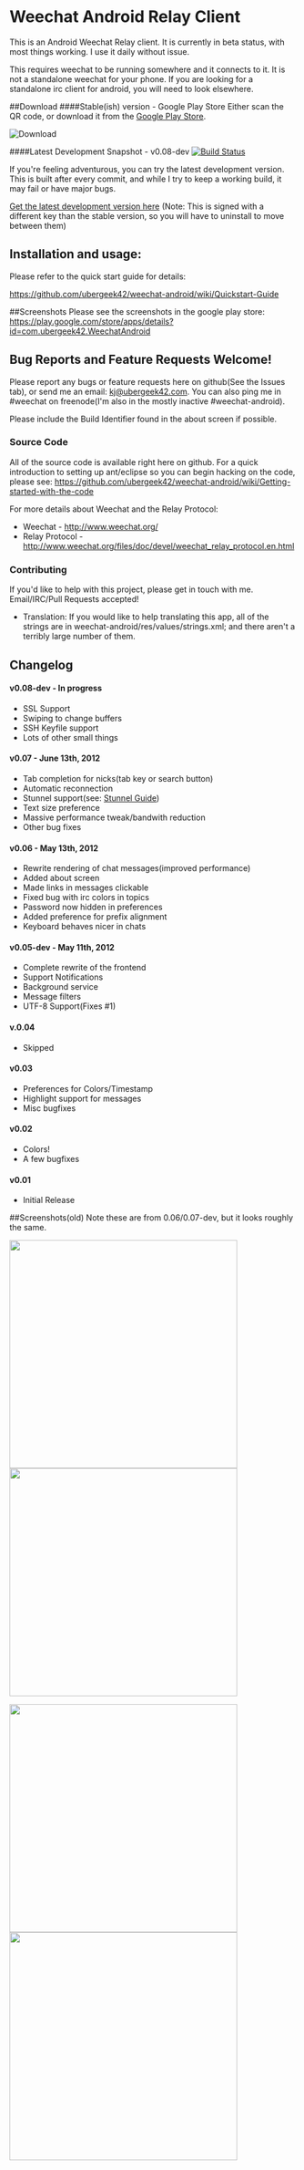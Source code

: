 Weechat Android Relay Client
==================================
This is an Android Weechat Relay client.
It is currently in beta status, with most things working.  I use it daily without issue.

This requires weechat to be running somewhere and it connects to it.  It is not a standalone weechat for your phone.  If you are looking for a standalone irc client for android, you will need to look elsewhere.

##Download
####Stable(ish) version - Google Play Store
Either scan the QR code, or download it from the [Google Play Store](https://play.google.com/store/apps/details?id=com.ubergeek42.WeechatAndroid).

![Download](https://chart.googleapis.com/chart?cht=qr&chs=200x200&chl=https://play.google.com/store/apps/details?id=com.ubergeek42.WeechatAndroid)

####Latest Development Snapshot - v0.08-dev
[![Build Status](https://ubergeek42.ci.cloudbees.com/buildStatus/icon?job=weechat-android)](http://repository-ubergeek42.forge.cloudbees.com/release/index.html)

If you're feeling adventurous, you can try the latest development version.  This is built after every commit, and while I try to keep a working build, it may fail or have major bugs.

[Get the latest development version here](http://repository-ubergeek42.forge.cloudbees.com/release/index.html) (Note: This is signed with a different key than the stable version, so you will have to uninstall to move between them)

## Installation and usage:
Please refer to the quick start guide for details:

https://github.com/ubergeek42/weechat-android/wiki/Quickstart-Guide

##Screenshots
Please see the screenshots in the google play store:
https://play.google.com/store/apps/details?id=com.ubergeek42.WeechatAndroid

## Bug Reports and Feature Requests Welcome!
Please report any bugs or feature requests here on github(See the Issues tab), or send me an email: kj@ubergeek42.com.  You can also ping me in #weechat on freenode(I'm also in the mostly inactive #weechat-android).

Please include the Build Identifier found in the about screen if possible.

### Source Code
All of the source code is available right here on github.  For a quick introduction to setting up ant/eclipse so you can begin hacking on the code, please see:
https://github.com/ubergeek42/weechat-android/wiki/Getting-started-with-the-code

For more details about Weechat and the Relay Protocol:

* Weechat - http://www.weechat.org/
* Relay Protocol - http://www.weechat.org/files/doc/devel/weechat_relay_protocol.en.html

### Contributing
If you'd like to help with this project, please get in touch with me.  Email/IRC/Pull Requests accepted!

* Translation:
If you would like to help translating this app, all of the strings are in weechat-android/res/values/strings.xml; and there aren't a terribly large number of them.

## Changelog

#### v0.08-dev - In progress
* SSL Support
* Swiping to change buffers
* SSH Keyfile support
* Lots of other small things

#### v0.07 - June 13th, 2012
* Tab completion for nicks(tab key or search button)
* Automatic reconnection
* Stunnel support(see: [Stunnel Guide](https://github.com/ubergeek42/weechat-android/wiki/Setting-up-stunnel))
* Text size preference
* Massive performance tweak/bandwith reduction
* Other bug fixes

#### v0.06 - May 13th, 2012
* Rewrite rendering of chat messages(improved performance)
* Added about screen
* Made links in messages clickable
* Fixed bug with irc colors in topics
* Password now hidden in preferences
* Added preference for prefix alignment
* Keyboard behaves nicer in chats

#### v0.05-dev - May 11th, 2012
* Complete rewrite of the frontend
* Support Notifications
* Background service
* Message filters
* UTF-8 Support(Fixes #1)

#### v.0.04
* Skipped

#### v0.03
* Preferences for Colors/Timestamp
* Highlight support for messages
* Misc bugfixes

#### v0.02
* Colors!
* A few bugfixes

#### v0.01
* Initial Release


##Screenshots(old)
Note these are from 0.06/0.07-dev, but it looks roughly the same.

<a href="https://github.com/ubergeek42/weechat-android/raw/master/releases/chat-channel-toggles.png"><img src="https://github.com/ubergeek42/weechat-android/raw/master/releases/chat-channel-toggles.png" height="400px"></a>
<a href="https://github.com/ubergeek42/weechat-android/raw/master/releases/preferences.png"><img src="https://github.com/ubergeek42/weechat-android/raw/master/releases/preferences.png" height="400px"></a>

<a href="https://github.com/ubergeek42/weechat-android/raw/master/releases/buffers.png"><img src="https://github.com/ubergeek42/weechat-android/raw/master/releases/buffers.png" height="400px"></a>
<a href="https://github.com/ubergeek42/weechat-android/raw/master/releases/notifications.png"><img src="https://github.com/ubergeek42/weechat-android/raw/master/releases/notifications.png" height="400px"></a>
